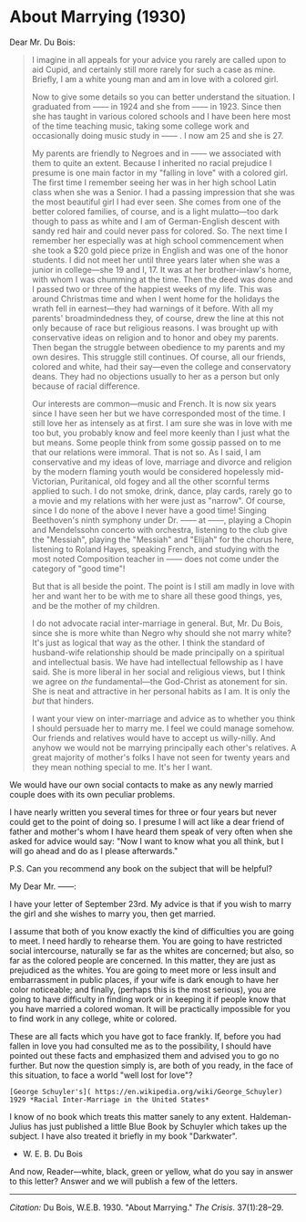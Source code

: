 <!--
title:   About Marrying
author:  Du Bois, W.E.B.
journal: The Crisis
year:    1930
volume:  37
issue:   1
pages:   28-29
-->
# About Marrying (1930)

Dear Mr. Du Bois:

> I imagine in all appeals for your advice you rarely are called upon to aid Cupid, and certainly still more rarely for such a case as mine. Briefly, I am a white young man and am in love with a colored girl. <p> Now to give some details so you can better understand the situation. I graduated from –––– in 1924 and she from –––– in 1923. Since then she has taught in various colored schools and I have been here most of the time teaching music, taking some college work and occasionally doing music study in –––– . I now am 25 and she is 27. <p> My parents are friendly to Negroes and in ––––  we associated with them to quite an extent. Because I inherited no racial prejudice I presume is one main factor in my "falling in love" with a colored girl. The first time I remember seeing her was in her high school Latin class when she was a Senior. I had a passing impression that she was the most beautiful girl I had ever seen. She comes from one of the better colored families, of course, and is a light mulatto—too dark though to pass as white and I am of German-English descent with sandy red hair and could never pass for colored. So. The next time I remember her especially was at high school commencement when she took a $20 gold piece prize in English and was one of the honor students. I did not meet her until three years later when she was a junior in college—she 19 and I, 17. It was at her brother-inlaw's home, with whom I was chumming at the time. Then the deed was done and I passed two or three of the happiest weeks of my life. This was around Christmas time and when I went home for the holidays the wrath fell in earnest—they had warnings of it before. With all my parents' broadmindedness they, of course, drew the line at this not only because of race but religious reasons. I was brought up with conservative ideas on religion and to honor and obey my parents. Then began the struggle between obedience to my parents and my own desires. This struggle still continues. Of course, all our friends, colored and white, had their say—even the college and conservatory deans. They had no objections usually to her as a person but only because of racial difference. <p> Our interests are common—music and French. It is now six years since I have seen her but we have corresponded most of the time. I still love her as intensely as at first. I am sure she was in love with me too but, you probably know and feel more keenly than I just what the but means. Some people think from some gossip passed on to me that our relations were immoral. That is not so. As I said, I am conservative and my ideas of love, marriage and divorce and religion by the modern flaming youth would be considered hopelessly mid-Victorian, Puritanical, old fogey and all the other scornful terms applied to such. I do not smoke, drink, dance, play cards, rarely go to a movie and my relations with her were just as "narrow". Of course, since I do none of the above I never have a good time! Singing Beethoven's ninth symphony under Dr. ––––  at ––––, playing a Chopin and Mendelssohn concerto with orchestra, listening to the club give the "Messiah", playing the "Messiah" and "Elijah" for the chorus here, listening to Roland Hayes, speaking French, and studying with the most noted Composition teacher in –––– does not come under the category of "good time"!  <p> But that is all beside the point. The point is I still am madly in love with her and want her to be with me to share all these good things, yes, and be the mother of my children. <p> I do not advocate racial inter-marriage in general. But, Mr. Du Bois, since she is more white than Negro why should she not marry white? It's just as logical that way as the other. I think the standard of husband-wife relationship should be made principally on a spiritual and intellectual basis. We have had intellectual fellowship as I have said. She is more liberal in her social and religious views, but I think we agree on *the* fundamental—the God-Christ as atonement for sin. She is neat and attractive in her personal habits as I am. It is only the *but* that hinders. <p> I want your view on inter-marriage and advice as to whether you think I should persuade her to marry me. I feel we could manage somehow. Our friends and relatives would have to accept us willy-nilly. And anyhow we would not be marrying principally each other's relatives. A great majority of mother's folks I have not seen for twenty years and they mean nothing special to me. It's her I want.
<p> We would have our own social contacts to make as any newly married couple does with its own peculiar problems.
<p> I have nearly written you several times for three or four years but never could get to the point of doing so. I presume I will act like a dear friend of father and mother's whom I have heard them speak of very often when she asked for advice would say: "Now I want to know what you all think, but I will go ahead and do as I please afterwards." <p> P.S. Can you recommend any book on the subject that will be helpful?

My Dear Mr. ––––:

I have your letter of September 23rd. My advice is that if you wish to marry the girl and she wishes to marry you, then get married.

I assume that both of you know exactly the kind of difficulties you are going to meet. I need hardly to rehearse them. You are going to have restricted social intercourse, naturally se far as the whites are concerned; but also, so far as the colored people are concerned. In this matter, they are just as prejudiced as the whites. You are going to meet more or less insult and embarrassment in public places, if your wife is dark enough to have her color noticeable; and finally, (perhaps this is the most serious), you are going to have difficulty in finding work or in keeping it if people know that you have married a colored woman. It will be practically impossible for you to find work in any college, white or colored.

These are all facts which you have got to face frankly. If, before you had fallen in love you had consulted me as to the possibility, I should have pointed out these facts and emphasized them and advised you to go no further. But now the question simply is, are both of you ready, in the face of this situation, to face a world "well lost for love"?

```{margin}
[George Schuyler's]( https://en.wikipedia.org/wiki/George_Schuyler) 1929 *Racial Inter-Marriage in the United States*
```

I know of no book which treats this matter sanely to any extent. Haldeman-Julius has just published a little Blue Book by Schuyler which takes up the subject. I have also treated it briefly in my book "Darkwater".

- W. E. B. Du Bois

And now, Reader—white, black, green or yellow, what do you say in answer to this letter? Answer and we will publish a few of the letters.

______________
*Citation:* Du Bois, W.E.B. 1930. "About Marrying." *The Crisis*. 37(1):28&ndash;29.